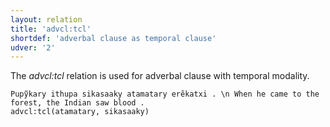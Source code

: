 ```yaml
---
layout: relation
title: 'advcl:tcl'
shortdef: 'adverbal clause as temporal clause'
udver: '2'
---
```


The _advcl:tcl_ relation is used for adverbal clause with temporal modality.

~~~ sdparse
Pupỹkary ithupa sikasaaky atamatary erẽkatxi . \n When he came to the forest, the Indian saw blood .
advcl:tcl(atamatary, sikasaaky)

~~~

<!-- Interlanguage links updated Po 11. listopadu 2024, 20:10:19 CET -->
